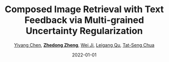 ---
title: "Composed Image Retrieval with Text Feedback via Multi-grained Uncertainty Regularization"
collection: publications
permalink: /publication/Composed2022
date: 2022-01-01
doi: 
keywords: 
venue: 'arXiv:2211.07394'
code: 'https://github.com/Monoxide-Chen/uncertainty_retrieval'
author: '<a href="https://zdzheng.xyz/authors/Yiyang-Chen" class="author">Yiyang Chen</a>, <strong><a href="https://zdzheng.xyz/authors/Zhedong-Zheng" class="author">Zhedong Zheng</a></strong>, <a href="https://zdzheng.xyz/authors/Wei-Ji" class="author">Wei Ji</a>, <a href="https://zdzheng.xyz/authors/Leigang-Qu" class="author">Leigang Qu</a>, <a href="https://zdzheng.xyz/authors/Tat-Seng-Chua" class="author">Tat-Seng Chua</a>'
citation: ' Yiyang Chen,  Zhedong Zheng,  Wei Ji,  Leigang Qu,  Tat-Seng Chua, &quot;Composed Image Retrieval with Text Feedback via Multi-grained Uncertainty Regularization.&quot; arXiv:2211.07394, 2022.'
pub_year: '2022'
bib: >
    @article{chen2022composed,  
    author = "Chen, Yiyang and Zheng, Zhedong and Ji, Wei and Qu, Leigang and Chua, Tat-Seng",  
    title = "Composed Image Retrieval with Text Feedback via Multi-grained Uncertainty Regularization",  
    journal = "arXiv:2211.07394",  
    code = "https://github.com/Monoxide-Chen/uncertainty\_retrieval",  
    year = "2022"
    }

---